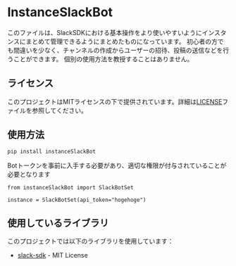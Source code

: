 # InstanceSlackBot

このファイルは、SlackSDKにおける基本操作をより使いやすいようにインスタンスにまとめて管理できるようにまとめたものになっています。
初心者の方でも間違いを少なく、チャンネルの作成からユーザーの招待、投稿の送信などを行うことができます。
個別の使用方法を教授することはありません。

## ライセンス

このプロジェクトはMITライセンスの下で提供されています。詳細は[LICENSE](./LICENSE)ファイルを参照してください。

## 使用方法
```
pip install instanceSlackBot
```

Botトークンを事前に入手する必要があり、適切な権限が付与されていることが必要となります
```
from instanceSlackBot import SlackBotSet

instance = SlackBotSet(api_token="hogehoge")
```

## 使用しているライブラリ

このプロジェクトでは以下のライブラリを使用しています：

- [slack-sdk](https://github.com/slackapi/python-slack-sdk) - MIT License
